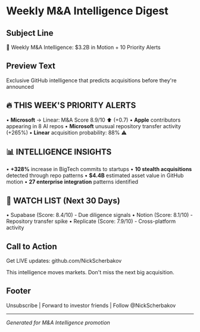 # Weekly M&A Intelligence Digest

## Subject Line
🎯 Weekly M&A Intelligence: $3.2B in Motion + 10 Priority Alerts

## Preview Text
Exclusive GitHub intelligence that predicts acquisitions before they're announced

## 🔥 THIS WEEK'S PRIORITY ALERTS

• **Microsoft** → Linear: M&A Score 8.9/10 ⬆️ (+0.7)
• **Apple** contributors appearing in 8 AI repos
• **Microsoft** unusual repository transfer activity (+265%)
• **Linear** acquisition probability: 88% ⚠️

## 📊 INTELLIGENCE INSIGHTS

• **+328%** increase in BigTech commits to startups
• **10 stealth acquisitions** detected through repo patterns
• **$4.4B** estimated asset value in GitHub motion
• **27 enterprise integration** patterns identified

## 🎯 WATCH LIST (Next 30 Days)

• Supabase (Score: 8.4/10) - Due diligence signals
• Notion (Score: 8.1/10) - Repository transfer spike
• Replicate (Score: 7.9/10) - Cross-platform activity

## Call to Action
Get LIVE updates: github.com/NickScherbakov

This intelligence moves markets. Don't miss the next big acquisition.

## Footer
Unsubscribe | Forward to investor friends | Follow @NickScherbakov

---
*Generated for M&A Intelligence promotion*

